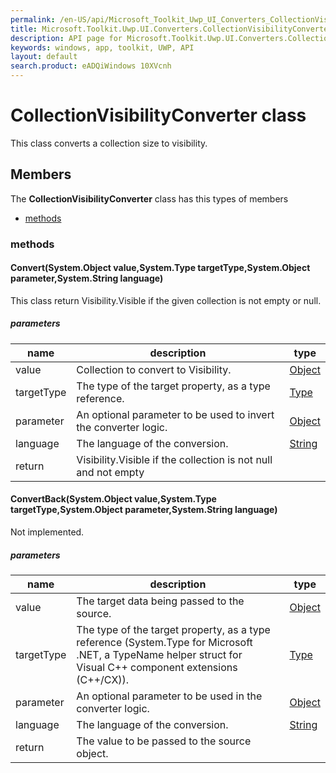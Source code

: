 ```yaml
---
permalink: /en-US/api/Microsoft_Toolkit_Uwp_UI_Converters_CollectionVisibilityConverter.htm
title: Microsoft.Toolkit.Uwp.UI.Converters.CollectionVisibilityConverter API 
description: API page for Microsoft.Toolkit.Uwp.UI.Converters.CollectionVisibilityConverter
keywords: windows, app, toolkit, UWP, API
layout: default
search.product: eADQiWindows 10XVcnh
---
```



# CollectionVisibilityConverter class

This class converts a collection size to visibility.

## Members

The **CollectionVisibilityConverter** class has this types of members

* [methods](#methods)

### methods

#### Convert(System.Object value,System.Type targetType,System.Object parameter,System.String language)

This class return Visibility.Visible if the given collection is not empty or null.

##### parameters



| name | description | type || --- | --- | --- || value | Collection to convert to Visibility. | [Object](https://msdn.microsoft.com/library/windows/apps/System.Object) || targetType | The type of the target property, as a type reference. | [Type](https://msdn.microsoft.com/library/windows/apps/System.Type) || parameter | An optional parameter to be used to invert the converter logic. | [Object](https://msdn.microsoft.com/library/windows/apps/System.Object) || language | The language of the conversion. | [String](https://msdn.microsoft.com/library/windows/apps/System.String) || return |Visibility.Visible if the collection is not null and not empty |
#### ConvertBack(System.Object value,System.Type targetType,System.Object parameter,System.String language)

Not implemented.

##### parameters



| name | description | type || --- | --- | --- || value | The target data being passed to the source. | [Object](https://msdn.microsoft.com/library/windows/apps/System.Object) || targetType | The type of the target property, as a type reference (System.Type for Microsoft .NET, a TypeName helper struct for Visual C++ component extensions (C++/CX)). | [Type](https://msdn.microsoft.com/library/windows/apps/System.Type) || parameter | An optional parameter to be used in the converter logic. | [Object](https://msdn.microsoft.com/library/windows/apps/System.Object) || language | The language of the conversion. | [String](https://msdn.microsoft.com/library/windows/apps/System.String) || return |The value to be passed to the source object. |